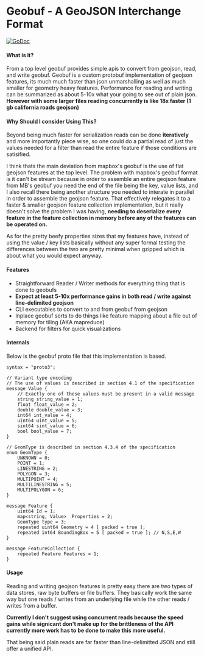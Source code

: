# Geobuf - A GeoJSON Interchange Format 
[![GoDoc](https://img.shields.io/badge/api-reference-blue.svg?style=flat-square)](https://godoc.org/github.com/murphy214/geobuf)

#### What is it?

From a top level geobuf provides simple apis to convert from geojson, read, and write geobuf. Geobuf is a custom protobuf implementation of geojson features, its much much faster than json unmarshalling as well as much smaller for geometry heavy features. Performance for reading and writing can be summarized as about 5-10x what your going to see out of plain json. **However with some larger files reading concurrently is like 18x faster (1 gb california roads geojson)** 

#### Why Should I consider Using This?

Beyond being much faster for serialization reads can be done **iteratively** and more importantly piece wise, so one could do a partial read of just the values needed for a filter than read the entire feature if those conditions are satisified. 

I think thats the main deviation from mapbox's geobuf is the use of flat geojson features at the top level. The problem with mapbox's geobuf format is it can't be stream because in order to assemble an entire geojson feature from MB's geobuf you need the end of the file being the key, value lists, and I also recall there being another structure you needed to interate in parallel in order to assemble the geojson feature. That effectively relegates it to a faster & smaller geojson feature collection implementation, but it really doesn't solve the problem I was having, **needing to deserialize every feature in the feature collection in memory before any of the features can be operated on.** 

As for the pretty beefy properties sizes that my features have, instead of using the value / key lists basically without any super formal testing the differences between the two are pretty minimal when gzipped which is about what you would expect anyway.

#### Features 

* Straightforward Reader / Writer methods for everything thing that is done to geobufs 
* **Expect at least 5-10x performance gains in both read / write against line-delimited geojson**
* CLI executables to convert to and from geobuf from geojson 
* Inplace geobuf sorts to do things like feature mapping about a file out of memory for tiling (AKA mapreduce)
* Backend for filters for quick visualizations

#### Internals

Below is the geobuf proto file that this implementation is based. 

```
syntax = "proto3";

// Variant type encoding
// The use of values is described in section 4.1 of the specification
message Value {
	// Exactly one of these values must be present in a valid message
	string string_value = 1;
	float float_value = 2;
	double double_value = 3;
	int64 int_value = 4;
	uint64 uint_value = 5;
	sint64 sint_value = 6;
	bool bool_value = 7;
}

// GeomType is described in section 4.3.4 of the specification
enum GeomType {
	UNKNOWN = 0;
	POINT = 1;
	LINESTRING = 2;
	POLYGON = 3;
	MULTIPOINT = 4;
	MULTILINESTRING = 5;
	MULTIPOLYGON = 6;
}

message Feature {
	uint64 Id = 1;
	map<string, Value>  Properties = 2;
 	GeomType type = 3;
	repeated uint64 Geometry = 4 [ packed = true ];
	repeated int64 BoundingBox = 5 [ packed = true ]; // N,S,E,W
}

message FeatureCollection {
	repeated Feature Features = 1;
}
```


#### Usage 

Reading and writing geojson features is pretty easy there are two types of data stores, raw byte buffers or file buffers. They basically work the same way but one reads / writes from an underlying file while the other reads / writes from a buffer.

**Currently I don't suggest using concurrent reads because the speed gains while signicant don't make up for the brittleness of the API currently more work has to be done to make this more useful.** 

That being said plain reads are far faster than line-delimitted JSON and still offer a unified API. 